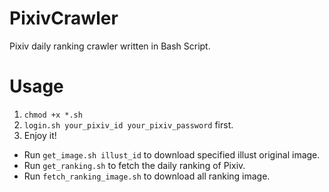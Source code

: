 # PixivCrawler
Pixiv daily ranking crawler written in Bash Script.

# Usage
1. `chmod +x *.sh`
2. `login.sh your_pixiv_id your_pixiv_password` first.
3. Enjoy it!

* Run `get_image.sh illust_id` to download specified illust original image.
* Run `get_ranking.sh` to fetch the daily ranking of Pixiv.
* Run `fetch_ranking_image.sh` to download all ranking image.
